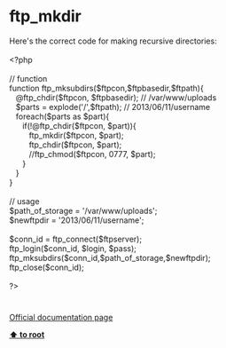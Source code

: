 # ftp_mkdir




<div class="phpcode"><span class="html">
Here&apos;s the correct code for making recursive directories:<br><br><span class="default">&lt;?php<br><br></span><span class="comment">// function<br></span><span class="keyword">function </span><span class="default">ftp_mksubdirs</span><span class="keyword">(</span><span class="default">$ftpcon</span><span class="keyword">,</span><span class="default">$ftpbasedir</span><span class="keyword">,</span><span class="default">$ftpath</span><span class="keyword">){<br>&#xA0;&#xA0; @</span><span class="default">ftp_chdir</span><span class="keyword">(</span><span class="default">$ftpcon</span><span class="keyword">, </span><span class="default">$ftpbasedir</span><span class="keyword">); </span><span class="comment">// /var/www/uploads<br>&#xA0;&#xA0; </span><span class="default">$parts </span><span class="keyword">= </span><span class="default">explode</span><span class="keyword">(</span><span class="string">&apos;/&apos;</span><span class="keyword">,</span><span class="default">$ftpath</span><span class="keyword">); </span><span class="comment">// 2013/06/11/username<br>&#xA0;&#xA0; </span><span class="keyword">foreach(</span><span class="default">$parts </span><span class="keyword">as </span><span class="default">$part</span><span class="keyword">){<br>&#xA0; &#xA0; &#xA0; if(!@</span><span class="default">ftp_chdir</span><span class="keyword">(</span><span class="default">$ftpcon</span><span class="keyword">, </span><span class="default">$part</span><span class="keyword">)){<br>&#xA0; &#xA0; &#xA0; &#xA0;&#xA0; </span><span class="default">ftp_mkdir</span><span class="keyword">(</span><span class="default">$ftpcon</span><span class="keyword">, </span><span class="default">$part</span><span class="keyword">);<br>&#xA0; &#xA0; &#xA0; &#xA0;&#xA0; </span><span class="default">ftp_chdir</span><span class="keyword">(</span><span class="default">$ftpcon</span><span class="keyword">, </span><span class="default">$part</span><span class="keyword">);<br>&#xA0; &#xA0; &#xA0; &#xA0;&#xA0; </span><span class="comment">//ftp_chmod($ftpcon, 0777, $part);<br>&#xA0; &#xA0; &#xA0; </span><span class="keyword">}<br>&#xA0;&#xA0; }<br>}<br><br></span><span class="comment">// usage<br></span><span class="default">$path_of_storage </span><span class="keyword">= </span><span class="string">&apos;/var/www/uploads&apos;</span><span class="keyword">;<br></span><span class="default">$newftpdir </span><span class="keyword">= </span><span class="string">&apos;2013/06/11/username&apos;</span><span class="keyword">;<br><br></span><span class="default">$conn_id </span><span class="keyword">= </span><span class="default">ftp_connect</span><span class="keyword">(</span><span class="default">$ftpserver</span><span class="keyword">);<br></span><span class="default">ftp_login</span><span class="keyword">(</span><span class="default">$conn_id</span><span class="keyword">, </span><span class="default">$login</span><span class="keyword">, </span><span class="default">$pass</span><span class="keyword">);<br></span><span class="default">ftp_mksubdirs</span><span class="keyword">(</span><span class="default">$conn_id</span><span class="keyword">,</span><span class="default">$path_of_storage</span><span class="keyword">,</span><span class="default">$newftpdir</span><span class="keyword">);<br></span><span class="default">ftp_close</span><span class="keyword">(</span><span class="default">$conn_id</span><span class="keyword">);<br><br></span><span class="default">?&gt;</span>
</span>
</div>
  

#

[Official documentation page](https://www.php.net/manual/en/function.ftp-mkdir.php)

**[⬆ to root](/)**